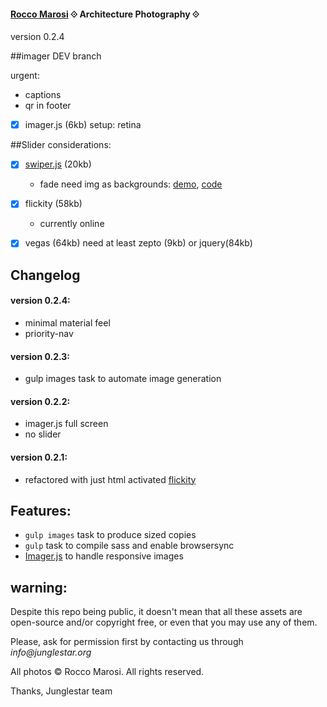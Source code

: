 #### [Rocco Marosi](http://roccomarosi.com) ⟐ Architecture Photography ⟐
version 0.2.4
 

##imager DEV branch

urgent:

- captions
- qr in footer
- [X] imager.js (6kb) setup: retina


##Slider considerations:

- [X] [swiper.js](http://www.idangero.us/swiper/) (20kb)
    - fade need img as backgrounds: [demo](http://www.idangero.us/swiper/demos/16-effect-fade.html), [code](https://github.com/nolimits4web/Swiper/blob/master/demos/16-effect-fade.html)
- [X] flickity (58kb)
    - currently online 
- [X] vegas (64kb) need at least zepto (9kb) or jquery(84kb)
    
 

## Changelog


#### version 0.2.4:
- minimal material feel
- priority-nav

#### version 0.2.3:
- gulp images task to automate image generation

#### version 0.2.2:
 - imager.js full screen
 - no slider

#### version 0.2.1:
- refactored with just html activated [flickity](http://flickity.metafizzy.co/)


## Features:

- `gulp images` task to produce sized copies
- `gulp` task to compile sass and enable browsersync
- [Imager.js](https://github.com/BBC-News/Imager.js/) to handle responsive images



## warning:

Despite this repo being public, it doesn't mean that all these assets are open-source and/or copyright free, or even that you may use any of them.

Please, ask for permission first by contacting us through _info@junglestar.org_

All photos © Rocco Marosi. All rights reserved.

Thanks, Junglestar team
